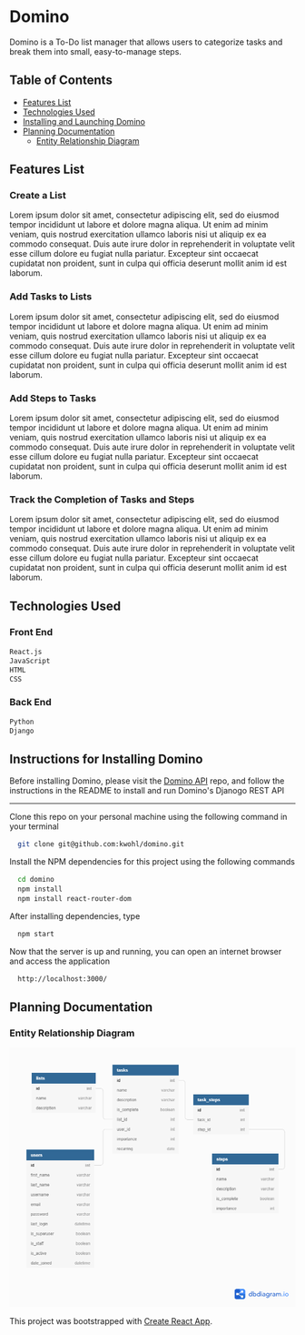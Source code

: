 # Domino
  Domino is a To-Do list manager that allows users to categorize tasks and break them into small, easy-to-manage steps. 

## Table of Contents
  * [Features List](#features-list)
  * [Technologies Used](#technologies-used)
  * [Installing and Launching Domino](#instructions-for-installing-domino)
  * [Planning Documentation](#planning-documentation)
    * [Entity Relationship Diagram](#entity-relationship-diagram)

## Features List
### Create a List
Lorem ipsum dolor sit amet, consectetur adipiscing elit, sed do eiusmod tempor incididunt ut labore et dolore magna aliqua. Ut enim ad minim veniam, quis nostrud exercitation ullamco laboris nisi ut aliquip ex ea commodo consequat. Duis aute irure dolor in reprehenderit in voluptate velit esse cillum dolore eu fugiat nulla pariatur. Excepteur sint occaecat cupidatat non proident, sunt in culpa qui officia deserunt mollit anim id est laborum.

### Add Tasks to Lists
Lorem ipsum dolor sit amet, consectetur adipiscing elit, sed do eiusmod tempor incididunt ut labore et dolore magna aliqua. Ut enim ad minim veniam, quis nostrud exercitation ullamco laboris nisi ut aliquip ex ea commodo consequat. Duis aute irure dolor in reprehenderit in voluptate velit esse cillum dolore eu fugiat nulla pariatur. Excepteur sint occaecat cupidatat non proident, sunt in culpa qui officia deserunt mollit anim id est laborum.

### Add Steps to Tasks
Lorem ipsum dolor sit amet, consectetur adipiscing elit, sed do eiusmod tempor incididunt ut labore et dolore magna aliqua. Ut enim ad minim veniam, quis nostrud exercitation ullamco laboris nisi ut aliquip ex ea commodo consequat. Duis aute irure dolor in reprehenderit in voluptate velit esse cillum dolore eu fugiat nulla pariatur. Excepteur sint occaecat cupidatat non proident, sunt in culpa qui officia deserunt mollit anim id est laborum.

### Track the Completion of Tasks and Steps
Lorem ipsum dolor sit amet, consectetur adipiscing elit, sed do eiusmod tempor incididunt ut labore et dolore magna aliqua. Ut enim ad minim veniam, quis nostrud exercitation ullamco laboris nisi ut aliquip ex ea commodo consequat. Duis aute irure dolor in reprehenderit in voluptate velit esse cillum dolore eu fugiat nulla pariatur. Excepteur sint occaecat cupidatat non proident, sunt in culpa qui officia deserunt mollit anim id est laborum.

## Technologies Used
  ### Front End
    React.js
    JavaScript
    HTML
    CSS
  
  ### Back End
    Python
    Django


## Instructions for Installing Domino
  Before installing Domino, please visit the [Domino API](https://github.com/kwohl/domino-api) repo, and follow the instructions in the README to install and run Domino's Djanogo REST API

  ----------------

  Clone this repo on your personal machine using the following command in your terminal
  ```sh
    git clone git@github.com:kwohl/domino.git
  ```

  Install the NPM dependencies for this project using the following commands
  ```sh
    cd domino
    npm install
    npm install react-router-dom
  ```
 
  After installing dependencies, type
  ```sh
    npm start
  ```

  Now that the server is up and running, you can open an internet browser and access the application
  ```sh
    http://localhost:3000/
  ```

## Planning Documentation

### Entity Relationship Diagram
![Domino ERD](/Domino.png)

  

  This project was bootstrapped with [Create React App](https://github.com/facebook/create-react-app).

